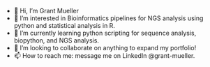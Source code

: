 - 👋 Hi, I’m Grant Mueller
- 👀 I’m interested in Bioinformatics pipelines for NGS analysis using python and statistical analysis in R.
- 🌱 I’m currently learning python scripting for sequence analysis, biopython, and NGS analysis.
- 💞️ I’m looking to collaborate on anything to expand my portfolio!
- 📫 How to reach me: message me on LinkedIn @grant-mueller.  

<!---
GMueller91/GMueller91 is a ✨ special ✨ repository because its `README.md` (this file) appears on your GitHub profile.
You can click the Preview link to take a look at your changes.
--->
